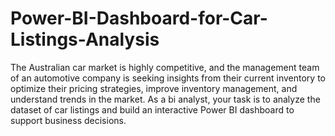 # Power-BI-Dashboard-for-Car-Listings-Analysis

The Australian car market is highly competitive, and the management team of an automotive company is seeking insights from their current inventory to optimize their pricing strategies, improve inventory management, and understand trends in the market. As a bi analyst, your task is to analyze the dataset of car listings and build an interactive Power BI dashboard to support business decisions.
